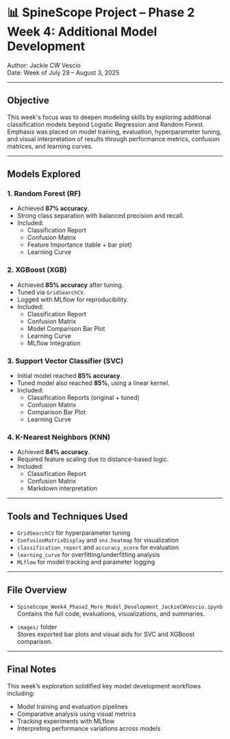 # 📊 SpineScope Project – Phase 2 Week 4: Additional Model Development

Author: Jackie CW Vescio  
Date: Week of July 29 – August 3, 2025

---

## Objective

This week's focus was to deepen modeling skills by exploring additional classification models beyond Logistic Regression and Random Forest. Emphasis was placed on model training, evaluation, hyperparameter tuning, and visual interpretation of results through performance metrics, confusion matrices, and learning curves.

---

## Models Explored

### 1. **Random Forest (RF)**
- Achieved **87% accuracy**.
- Strong class separation with balanced precision and recall.
- Included:
  - Classification Report
  - Confusion Matrix
  - Feature Importance (table + bar plot)
  - Learning Curve

### 2. **XGBoost (XGB)**
- Achieved **85% accuracy** after tuning.
- Tuned via `GridSearchCV`.
- Logged with MLflow for reproducibility.
- Included:
  - Classification Report
  - Confusion Matrix
  - Model Comparison Bar Plot
  - Learning Curve
  - MLflow Integration

### 3. **Support Vector Classifier (SVC)**
- Initial model reached **85% accuracy**.
- Tuned model also reached **85%**, using a linear kernel.
- Included:
  - Classification Reports (original + tuned)
  - Confusion Matrix
  - Comparison Bar Plot
  - Learning Curve

### 4. **K-Nearest Neighbors (KNN)**
- Achieved **84% accuracy**.
- Required feature scaling due to distance-based logic.
- Included:
  - Classification Report
  - Confusion Matrix
  - Markdown interpretation

---

## Tools and Techniques Used

- `GridSearchCV` for hyperparameter tuning
- `ConfusionMatrixDisplay` and `sns.heatmap` for visualization
- `classification_report` and `accuracy_score` for evaluation
- `learning_curve` for overfitting/underfitting analysis
- `MLflow` for model tracking and parameter logging

---

## File Overview

- `SpineScope_Week4_Phase2_More_Model_Development_JackieCWVescio.ipynb`  
  Contains the full code, evaluations, visualizations, and summaries.

- `images/` folder  
  Stores exported bar plots and visual aids for SVC and XGBoost comparison.

---

## Final Notes

This week’s exploration solidified key model development workflows including:
- Model training and evaluation pipelines
- Comparative analysis using visual metrics
- Tracking experiments with MLflow
- Interpreting performance variations across models
